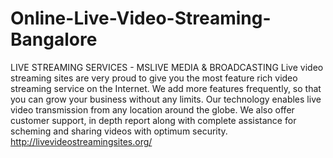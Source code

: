 # Online-Live-Video-Streaming-Bangalore
LIVE STREAMING SERVICES - MSLIVE MEDIA &amp; BROADCASTING Live video streaming sites are very proud to give you the most feature rich video streaming service on the Internet. We add more features frequently, so that you can grow your business without any limits. Our technology enables live video transmission from any location around the globe. We also offer customer support, in depth report along with complete assistance for scheming and sharing videos with optimum security. http://livevideostreamingsites.org/
